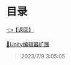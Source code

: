 # 目录  


[👈【返回】](/--目录--/Unity笔记/--目录--Unity笔记)  


[📜Unity编辑器扩展](/Unity笔记/Unity编辑器扩展/Unity编辑器扩展)  







> 2023/7/9 3:05:05
